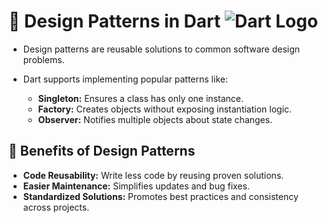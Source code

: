   # 🎨 **Design Patterns in Dart** ![Dart Logo](https://dart.dev/assets/img/logo/logo-white-text.svg)

- Design patterns are reusable solutions to common software design problems.

- Dart supports implementing popular patterns like:
    - **Singleton:** Ensures a class has only one instance.
    - **Factory:** Creates objects without exposing instantiation logic.
    - **Observer:** Notifies multiple objects about state changes.

## 🚀 Benefits of Design Patterns

- **Code Reusability:** Write less code by reusing proven solutions.
- **Easier Maintenance:** Simplifies updates and bug fixes.
- **Standardized Solutions:** Promotes best practices and consistency across projects.

